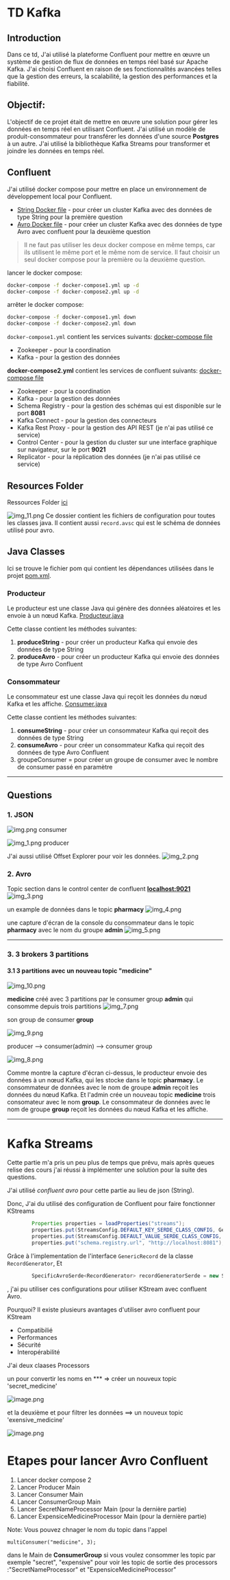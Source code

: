 
# TD Kafka

## Introduction

Dans ce td, J'ai utilisé la plateforme Confluent pour mettre en œuvre un système de gestion de flux de données en temps réel basé sur Apache Kafka.
J'ai choisi Confluent en raison de ses fonctionnalités avancées telles que la gestion des erreurs, la scalabilité, la gestion des performances et la fiabilité.

## Objectif:

L'objectif de ce projet était de mettre en œuvre une solution pour gérer les données en temps réel en utilisant
Confluent. J'ai utilisé un modèle de produit-consommateur pour transférer les données d'une source **Postgres** à un
autre. J'ai utilisé la bibliothèque Kafka Streams pour transformer et joindre les données en temps réel.

## Confluent

J'ai utilisé docker compose pour mettre en place un environnement de développement local pour Confluent.

* [String Docker file](docker-compose1.yml) - pour créer un cluster Kafka avec des données de type String pour la
  première question
* [Avro Docker file](docker-compose2.yml) - pour créer un cluster Kafka avec des données de type Avro avec confluent
  pour la deuxième question

> Il ne faut pas utiliser les deux docker compose en même temps, car ils utilisent le même port et le même nom de
> service.
> Il faut choisir un seul docker compose pour la première ou la deuxième question.

lancer le docker compose:

```bash
docker-compose -f docker-compose1.yml up -d
docker-compose -f docker-compose2.yml up -d
```

arrêter le docker compose:

```bash
docker-compose -f docker-compose1.yml down
docker-compose -f docker-compose2.yml down
```

```docker-compose1.yml``` contient les services suivants: [docker-compose file](docker-compose1.yml)

* Zookeeper - pour la coordination
* Kafka - pour la gestion des données

**docker-compose2.yml** contient les services de confluent suivants: [docker-compose file](docker-compose2.yml)

* Zookeeper - pour la coordination
* Kafka - pour la gestion des données
* Schema Registry - pour la gestion des schémas qui est disponible sur le port **8081**
* Kafka Connect - pour la gestion des connecteurs
* Kafka Rest Proxy - pour la gestion des API REST (je n'ai pas utilisé ce service)
* Control Center - pour la gestion du cluster sur une interface graphique sur navigateur, sur le port **9021**
* Replicator - pour la réplication des données (je n'ai pas utilisé ce service)

## Resources Folder

Ressources Folder [ici](./src/main/resources)

![img_11.png](assets/img_11.png)
Ce dossier contient les fichiers de configuration pour toutes les classes java.
Il contient aussi ```record.avsc``` qui est le schéma de données utilisé pour avro.

## Java Classes

Ici se trouve le fichier pom qui contient les dépendances utilisées dans le projet [pom.xml](pom.xml).

### Producteur

Le producteur est une classe Java qui génère des données aléatoires et les envoie à un nœud
Kafka. [Producteur.java](src/main/java/org/example/client/Producer.java)

Cette classe contient les méthodes suivantes:

1. **produceString** - pour créer un producteur Kafka qui envoie des données de type String
2. **produceAvro** - pour créer un producteur Kafka qui envoie des données de type Avro Confluent

### Consommateur

Le consommateur est une classe Java qui reçoit les données du nœud Kafka et les
affiche. [Consumer.java](src/main/java/org/example/client/Consumer.java)

Cette classe contient les méthodes suivantes:

1. **consumeString** - pour créer un consommateur Kafka qui reçoit des données de type String
2. **consumeAvro** - pour créer un consommateur Kafka qui reçoit des données de type Avro Confluent
3. groupeConsumer = pour créer un groupe de consumer avec le nombre de consumer passé en paramètre

---

## Questions

### 1. JSON

![img.png](assets/img.png) consumer

![img_1.png](assets/img_1.png) producer

J'ai aussi utilisé Offset Explorer pour voir les données.
![img_2.png](assets/img_2.png)

### 2. Avro

Topic section dans le control center de confluent **[localhost:9021](http://localhost:9021/)**
![img_3.png](assets/img_3.png)

un example de données dans le topic **pharmacy**
![img_4.png](assets/img_4.png)

une capture d'écran de la console du consommateur dans le topic **pharmacy** avec le nom du groupe **admin**
![img_5.png](assets/img_5.png)

---

### 3. 3 brokers 3 partitions

#### 3.1 3 partitions avec un nouveau topic "medicine"

![img_10.png](assets/img_10.png)

**medicine** créé avec 3 partitions par le consumer group **admin** qui consomme depuis trois partitions
![img_7.png](assets/img_7.png)

son group de consumer **group**

![img_9.png](assets/img_9.png)

producer --> consumer(admin) --> consumer group

![img_8.png](assets/img_8.png)

Comme montre la capture d'écran ci-dessus, le producteur envoie des données à un nœud Kafka, qui les stocke dans le topic **pharmacy**. Le consommateur de données avec le nom de groupe **admin** reçoit les données du nœud Kafka.
Et l'admin crée un nouveau topic **medicine** trois consomateur avec le nom **group**.
Le consommateur de données avec le nom de groupe **group** reçoit les données du nœud Kafka et les affiche.

---

# Kafka Streams

Cette partie m'a pris un peu plus de temps que prévu, mais après queues relise des cours j'ai réussi à implémenter une solution pour la suite des questions.

J'ai utilisé *confluent avro* pour cette partie au lieu de json (String).

Donc, J'ai du utilisé des configuration de Confluent pour faire fonctionner KStreams

```java
        Properties properties = loadProperties("streams");
        properties.put(StreamsConfig.DEFAULT_KEY_SERDE_CLASS_CONFIG, GenericAvroSerde.class);
        properties.put(StreamsConfig.DEFAULT_VALUE_SERDE_CLASS_CONFIG, GenericAvroSerde.class);
        properties.put("schema.registry.url", "http://localhost:8081");
```

Grâce à l'implementation de l'interface ```GenericRecord```  de la classe ```RecordGenerator```, Et

```java
        SpecificAvroSerde<RecordGenerator> recordGeneratorSerde = new SpecificAvroSerde<>();
```

, j'ai pu utiliser ces configurations pour utiliser KStream avec confluent Avro.

Pourquoi? Il existe plusieurs avantages d'utiliser avro confluent pour KStream

* Compatibilié
* Performances
* Sécurité
* Interopérabilité

J'ai deux claases Processors

un pour convertir les noms en *** => créer un nouveux topic 'secret_medicine'

![image.png](./assets/image.png)

et la deuxième et pour filtrer les données ==> un nouveux topic 'exensive_medicine'

![image.png](assets/imeage.png)

# Etapes pour lancer Avro Confluent

1. Lancer docker compose 2
2. Lancer Producer Main
3. Lancer Consumer Main
4. Lancer ConsumerGroup Main
5. Lancer SecretNameProcessor Main (pour la dernière partie)
6. Lancer ExpensiceMedicineProcessor Main (pour la dernière partie)

Note: Vous pouvez chnager le nom du topic dans l'appel

```
multiConsumer("medicine", 3);
``````

dans le Main de **ConsumerGroup** si vous voulez consommer les topic par exemple "secret", "expensive" pour voir les topic de sortie des processors :"SecretNameProcessor" et "ExpensiceMedicineProcessor"
